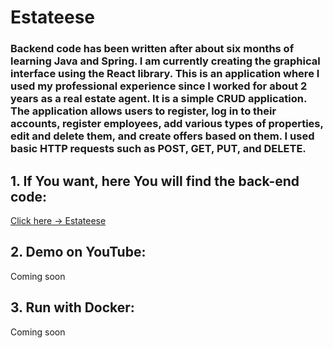 # Estateese

### Backend code has been written after about six months of learning Java and Spring. I am currently creating the graphical interface using the React library. This is an application where I used my professional experience since I worked for about 2 years as a real estate agent. It is a simple CRUD application. The application allows users to register, log in to their accounts, register employees, add various types of properties, edit and delete them, and create offers based on them. I used basic HTTP requests such as POST, GET, PUT, and DELETE.

## 1. If You want, here You will find the back-end code:
<p><a href="https://github.com/maciej-jankowskii/estateese-backend">Click here -> Estateese</a></p>

## 2. Demo on YouTube:
Coming soon

## 3. Run with Docker:
Coming soon

